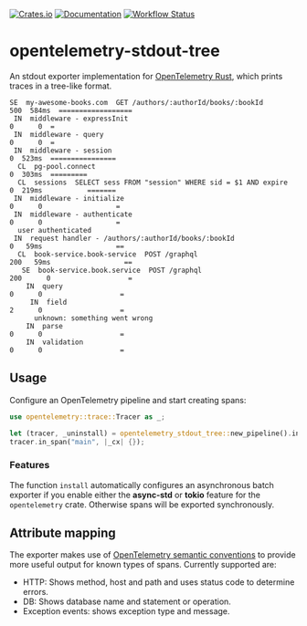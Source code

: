 [![Crates.io](https://img.shields.io/crates/v/opentelemetry-stdout-tree.svg)](https://crates.io/crates/opentelemetry-stdout-tree)
[![Documentation](https://docs.rs/opentelemetry-stdout-tree/badge.svg)](https://docs.rs/opentelemetry-stdout-tree)
[![Workflow Status](https://github.com/frigus02/opentelemetry-stdout-tree/workflows/CI/badge.svg)](https://github.com/frigus02/opentelemetry-stdout-tree/actions?query=workflow%3A%22CI%22)

# opentelemetry-stdout-tree

An stdout exporter implementation for [OpenTelemetry Rust], which prints traces in a tree-like
format.

[opentelemetry rust]: https://github.com/open-telemetry/opentelemetry-rust

```
SE  my-awesome-books.com  GET /authors/:authorId/books/:bookId        500  584ms  ==================
 IN  middleware - expressInit                                           0      0  =
 IN  middleware - query                                                 0      0  =
 IN  middleware - session                                               0  523ms  ================
  CL  pg-pool.connect                                                   0  303ms  =========
  CL  sessions  SELECT sess FROM "session" WHERE sid = $1 AND expire    0  219ms           =======
 IN  middleware - initialize                                            0      0                  =
 IN  middleware - authenticate                                          0      0                  =
  user authenticated
 IN  request handler - /authors/:authorId/books/:bookId                 0   59ms                  ==
  CL  book-service.book-service  POST /graphql                        200   59ms                  ==
   SE  book-service.book.service  POST /graphql                       200      0                   =
    IN  query                                                           0      0                   =
     IN  field                                                          2      0                   =
      unknown: something went wrong
    IN  parse                                                           0      0                   =
    IN  validation                                                      0      0                   =
```

## Usage

Configure an OpenTelemetry pipeline and start creating spans:

```rust
use opentelemetry::trace::Tracer as _;

let (tracer, _uninstall) = opentelemetry_stdout_tree::new_pipeline().install();
tracer.in_span("main", |_cx| {});
```

### Features

The function `install` automatically configures an asynchronous batch exporter if you enable
either the **async-std** or **tokio** feature for the `opentelemetry` crate. Otherwise spans
will be exported synchronously.

## Attribute mapping

The exporter makes use of [OpenTelemetry semantic conventions] to provide more useful output
for known types of spans. Currently supported are:

- HTTP: Shows method, host and path and uses status code to determine errors.
- DB: Shows database name and statement or operation.
- Exception events: shows exception type and message.

[opentelemetry semantic conventions]: https://github.com/open-telemetry/opentelemetry-specification/tree/master/specification/trace/semantic_conventions
